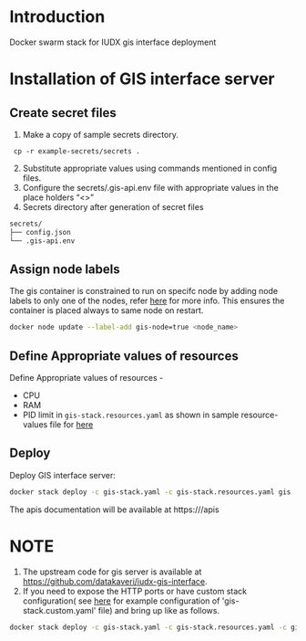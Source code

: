 # Introduction
Docker swarm stack for IUDX gis interface deployment

# Installation of GIS interface server
## Create secret files
1. Make a copy of sample secrets directory.

```console
 cp -r example-secrets/secrets .
```
2. Substitute appropriate values using commands mentioned in config files.
3. Configure the secrets/.gis-api.env file with appropriate values in the place holders “<>”
4. Secrets directory after generation of secret files
```sh
secrets/
├── config.json
└── .gis-api.env
```

## Assign node labels
 The gis container is constrained to run on specifc node by adding node labels to only one of the nodes, refer [here](https://docs.docker.com/engine/swarm/services/#placement-constraints) for more info. This ensures the container is placed always to same node on restart.
```sh
docker node update --label-add gis-node=true <node_name>
```

## Define Appropriate values of resources

Define Appropriate values of resources -
- CPU 
- RAM 
- PID limit
in `gis-stack.resources.yaml` as shown in sample resource-values file for [here](example-gis-stack.resources.yaml)

## Deploy
Deploy GIS interface server:
```sh
docker stack deploy -c gis-stack.yaml -c gis-stack.resources.yaml gis
```
The apis documentation will be available at https://<gis-server-domain-name>/apis
# NOTE
1. The upstream code for gis server is available at https://github.com/datakaveri/iudx-gis-interface.
2. If you need to expose the HTTP ports or have custom stack configuration( see [here](example-gis-stack.custom.yaml) for example configuration of 'gis-stack.custom.yaml' file)  and bring up like as follows.
```sh
docker stack deploy -c gis-stack.yaml -c gis-stack.resources.yaml -c gis-stack.custom.yaml gis
```
